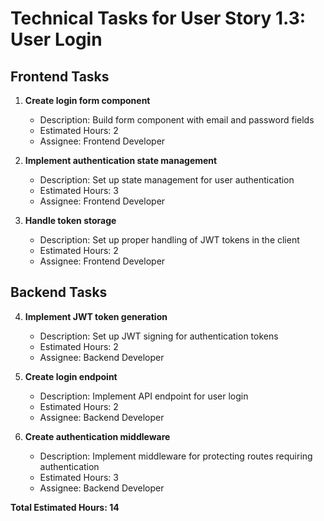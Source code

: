 # Technical Tasks for User Story 1.3: User Login

## Frontend Tasks

1. **Create login form component**
   - Description: Build form component with email and password fields
   - Estimated Hours: 2
   - Assignee: Frontend Developer

2. **Implement authentication state management**
   - Description: Set up state management for user authentication
   - Estimated Hours: 3
   - Assignee: Frontend Developer

3. **Handle token storage**
   - Description: Set up proper handling of JWT tokens in the client
   - Estimated Hours: 2
   - Assignee: Frontend Developer

## Backend Tasks

4. **Implement JWT token generation**
   - Description: Set up JWT signing for authentication tokens
   - Estimated Hours: 2
   - Assignee: Backend Developer

5. **Create login endpoint**
   - Description: Implement API endpoint for user login
   - Estimated Hours: 2
   - Assignee: Backend Developer

6. **Create authentication middleware**
   - Description: Implement middleware for protecting routes requiring authentication
   - Estimated Hours: 3
   - Assignee: Backend Developer

**Total Estimated Hours: 14**
